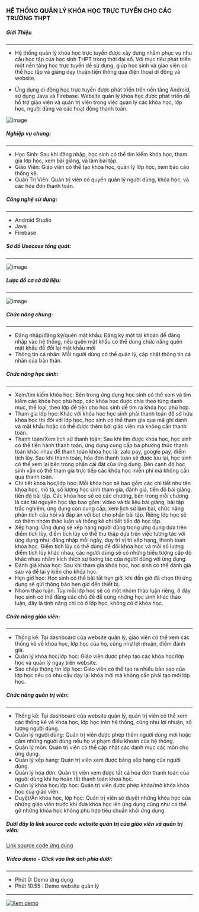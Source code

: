 ### HỆ THỐNG QUẢN LÝ KHÓA HỌC TRỰC TUYẾN CHO CÁC TRƯỜNG THPT
##### Giới Thiệu
***
- Hệ thống quản lý khóa học trực tuyến được xây dựng nhằm phục vụ nhu cầu học tập của học sinh THPT trong thời đại số. Với mục tiêu phát triển một nền tảng học trực tuyến dễ sử dụng, giúp học sinh và giáo viên có thể học tập và giảng dạy thuận tiện thông qua điện thoại di động và website.
    
- Ứng dụng di động học trực tuyến được phát triển trên nền tảng Android, sử dụng Java và Firebase. Website quản lý khóa học được phát triển để hỗ trợ giáo viên và quản trị viên trong việc quản lý các khóa học, lớp học, người dùng và các hoạt động thanh toán.
  
![image](https://firebasestorage.googleapis.com/v0/b/courseonline-6050b.appspot.com/o/WebsiteQuanTri.png?alt=media&token=00b608f4-4469-4a09-8327-0ce4c1ae4529)

##### Nghiệp vụ chung: 
***
- Học Sinh: Sau khi đăng nhập, học sinh có thể tìm kiếm khóa học, tham gia lớp học, xem bài giảng, và làm bài tập.
- Giáo Viên: Giáo viên có thể tạo khóa học, quản lý lớp học, xem báo cáo thống kê.
- Quản Trị Viên: Quản trị viên có quyền quản lý người dùng, khóa học, và các hóa đơn thanh toán.
##### Công nghệ sử dụng: 
***
- Android Studio
- Java
- Firebase
##### Sơ đồ Usecase tổng quát: 
***
![image](https://firebasestorage.googleapis.com/v0/b/courseonline-6050b.appspot.com/o/Usecase.png?alt=media&token=38309341-053b-4a1c-a0e1-2e6aa3c7d0ab)
##### Lược đồ cơ sở dữ liệu: 
***
![image](https://firebasestorage.googleapis.com/v0/b/courseonline-6050b.appspot.com/o/LuocDoCSDL.png?alt=media&token=113aca07-1467-43e9-99ea-24a83641d368)
##### Chức năng chung:
***
-	Đăng nhập/đăng ký/quên mật khẩu: Đăng ký một tài khoản để đăng nhập vào hệ thống, nếu quên mật khẩu có thể dùng chức năng quên mật khẩu để đổi lại mật khẩu mới
-	Thông tin cá nhân: Mỗi người dùng có thể quản lý, cập nhật thông tin cá nhân của bản thân.
##### Chức năng học sinh: 
***
-	Xem/tìm kiếm khóa học: Bên trong ứng dụng học sinh có thể xem và tìm kiếm các khóa học phù hợp, các khóa học được chia theo từng danh mục, thể loại, theo lớp để tiện cho học sinh dễ tìm ra khóa học phù hợp.
-	Tham gia lớp học: Khác với khóa học học sinh phải thanh toán để sở hữu khóa học thì đối với lớp học, học sinh có thể tham gia qua mã ghi danh và mật khẩu hoặc có thể được thêm bởi giáo viên mà không cần thanh toán.
-	Thanh toán/Xem lịch sử thanh toán: Sau khi tìm được khóa học, học sinh có thể tiến hành thanh toán, ứng dụng cung cấp ba phương thức thanh toán khác nhau để thanh toán khóa học là: zalo pay, google pay, điểm tích lũy. Sau khi thanh toán, hóa đơn thanh toán sẽ được lưu lại, học sinh có thể xem lại bên trong phần cài đặt của ứng dụng.  Bên cạnh đó học sinh vẫn có thể tham gia trực tiếp các khóa học miễn phí mà không cần qua thanh toán.
-	Chi tiết khóa học/lớp học: Mỗi khóa học sẽ bao gồm các chi tiết như tên khóa học, mô tả, số lượng học sinh tham gia, đánh giá, tiến độ bài giảng, tiến độ bài tập. Các khóa học sẽ có các chương, bên trong mỗi chương là các tài nguyên học tập bao gồm: video và tài liệu bài giảng, bài tập trắc nghiệm, ứng dụng còn cung cấp, xem lịch sử làm bài, chức năng phân tích câu hỏi và đáp án với bot cho phần bài tập. Riêng lớp học sẽ có thêm nhóm thảo luận và thống kê chi tiết tiến độ học tập.
-	Xếp hạng: Ứng dụng sẽ xếp hạng người dùng trong ứng dụng dựa trên điểm tích lũy, điểm tích lũy có thể thu thập dựa trên việc tương tác với ứng dụng như: đăng nhập mỗi ngày, duy trì vị trí xếp hạng, thanh toán khóa học. Điểm tích lũy có thể dùng để đổi khóa học và mỗi số lượng điểm tích lũy khác nhau, các người dùng sẽ có những biểu tượng cấp độ khác nhau nhằm kích thích sự tương tác của người dùng với ứng dụng.
-	Đánh giá khóa học: Sau khi tham gia khóa học, học sinh có thể đánh giá sao và để lại ý kiến cho khóa học.
-	Hẹn giờ học: Học sinh có thể bật tắt hẹn giờ, khi đến giờ đã chọn thì ứng dụng sẽ gửi thông báo hẹn giờ đến thiết bị.
-	Nhóm thảo luận: Tùy mỗi lớp học sẽ có một nhóm thảo luận riêng, ở đây học sinh có thể đăng các chủ đề để cùng những học sinh khác thảo luận, đây là tính năng chỉ có ở lớp học, không có ở khóa học.
##### Chức năng giáo viên: 
***
-	Thống kê: Tại dashboard của website quản lý, giáo viên có thể xem các thống kê về khóa học, lớp học của họ, cũng như lợi nhuận, điểm đánh giá.
-	Quản lý khóa học/lớp học: Giáo viên được phép tạo các khóa học/lớp học và quản lý ngay trên website.
-	Sao chép thông tin lớp học: Giáo viên có thể tạo ra nhiều bản sao của lớp học nếu có nhu cầu dạy lại khóa mới mà không cần phải tạo mới lớp học.
##### Chức năng quản trị viên:
***
-	Thống kê: Tại dashboard của website quản lý, quản trị viên có thể xem các thống kê về khóa học, lớp học trên hệ thống, cũng như lợi nhuận, số lượng người dùng.
-	Quản lý người dùng: Quản trị viên được phép thêm người dùng mới hoặc cấm những người dùng nếu họ vi phạm điều khoản của hệ thống.
-	Quản lý môn: Quản trị viên có thể cập nhật các danh mục các môn cho ứng dụng.
-	Quản lý xếp hạng: Quản trị viên xem được bảng xếp hạng của người dùng.
-	Quản lý hóa đơn: Quản trị viên xem được tất cả hóa đơn thanh toán của người dùng khi họ hoàn tất thanh toán khóa học.
-	Quản lý khóa học/lớp học: Quản trị viên được phép khóa/mở khóa khóa học của giáo viên.
-	Duyệt/Ẩn khóa học, lớp học: Quản trị viên sẽ duyệt những khóa học của những giáo viên trước khi đưa khóa học lên ứng dụng cũng như có thể gỡ những khóa học không phù hợp tiêu chuẩn khỏi ứng dụng.
##### Dưới đây là link source code website quản trị của giáo viên và quản trị viên:
[Link source code ứng dụng](https://github.com/tinhnguyentrung2002/projectCourseOnline)
##### Video demo - Click vào link ảnh phía dưới:
***
- Phút 0: Demo ứng dụng
- Phút 10.55 : Demo website quản lý
***
[![Xem demo](https://img.youtube.com/vi/FGceJd4UqW0/maxresdefault.jpg)](https://www.youtube.com/watch?v=FGceJd4UqW0)
